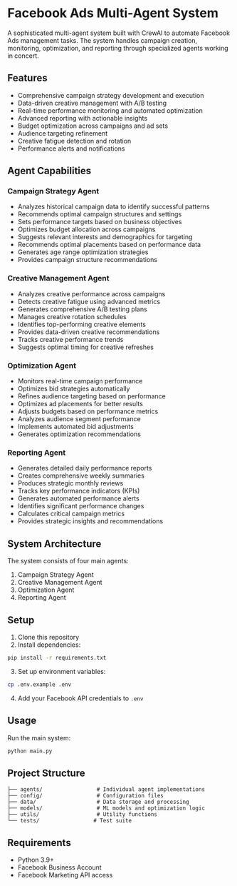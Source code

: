 # Facebook Ads Multi-Agent System

A sophisticated multi-agent system built with CrewAI to automate Facebook Ads management tasks. The system handles campaign creation, monitoring, optimization, and reporting through specialized agents working in concert.

## Features

- Comprehensive campaign strategy development and execution
- Data-driven creative management with A/B testing
- Real-time performance monitoring and automated optimization
- Advanced reporting with actionable insights
- Budget optimization across campaigns and ad sets
- Audience targeting refinement
- Creative fatigue detection and rotation
- Performance alerts and notifications

## Agent Capabilities

### Campaign Strategy Agent
- Analyzes historical campaign data to identify successful patterns
- Recommends optimal campaign structures and settings
- Sets performance targets based on business objectives
- Optimizes budget allocation across campaigns
- Suggests relevant interests and demographics for targeting
- Recommends optimal placements based on performance data
- Generates age range optimization strategies
- Provides campaign structure recommendations

### Creative Management Agent
- Analyzes creative performance across campaigns
- Detects creative fatigue using advanced metrics
- Generates comprehensive A/B testing plans
- Manages creative rotation schedules
- Identifies top-performing creative elements
- Provides data-driven creative recommendations
- Tracks creative performance trends
- Suggests optimal timing for creative refreshes

### Optimization Agent
- Monitors real-time campaign performance
- Optimizes bid strategies automatically
- Refines audience targeting based on performance
- Optimizes ad placements for better results
- Adjusts budgets based on performance metrics
- Analyzes audience segment performance
- Implements automated bid adjustments
- Generates optimization recommendations

### Reporting Agent
- Generates detailed daily performance reports
- Creates comprehensive weekly summaries
- Produces strategic monthly reviews
- Tracks key performance indicators (KPIs)
- Generates automated performance alerts
- Identifies significant performance changes
- Calculates critical campaign metrics
- Provides strategic insights and recommendations

## System Architecture

The system consists of four main agents:
1. Campaign Strategy Agent
2. Creative Management Agent
3. Optimization Agent
4. Reporting Agent

## Setup

1. Clone this repository
2. Install dependencies:
```bash
pip install -r requirements.txt
```
3. Set up environment variables:
```bash
cp .env.example .env
```
4. Add your Facebook API credentials to `.env`

## Usage

Run the main system:
```bash
python main.py
```

## Project Structure

```
├── agents/                 # Individual agent implementations
├── config/                 # Configuration files
├── data/                   # Data storage and processing
├── models/                 # ML models and optimization logic
├── utils/                  # Utility functions
└── tests/                 # Test suite
```

## Requirements

- Python 3.9+
- Facebook Business Account
- Facebook Marketing API access
